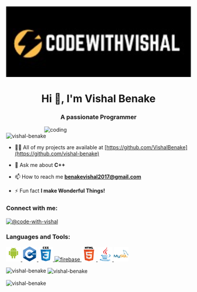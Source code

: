 ![logo align="center"](https://github.com/vishal-benake/vishal-benake/blob/main/github-banner.jpeg)
<h1 align="center">Hi 👋, I'm Vishal Benake</h1>
<h3 align="center">A passionate Programmer</h3>

<img align="right" alt="coding" width="400" src="https://user-images.githubusercontent.com/55389276/140866485-8fb1c876-9a8f-4d6a-98dc-08c4981eaf70.gif">

<p align="left"> <img src="https://komarev.com/ghpvc/?username=vishal-benake&label=Profile%20views&color=0e75b6&style=flat" alt="vishal-benake" /> </p>

- 👨‍💻 All of my projects are available at [https://github.com/VishalBenake](https://github.com/vishal-benake)

- 💬 Ask me about **C++**

- 📫 How to reach me **benakevishal2017@gmail.com**

- ⚡ Fun fact **I make Wonderful Things!**

<h3 align="left">Connect with me:</h3>
<p align="left">
<a href="https://youtube.com/@Code-With?si=Z2brn_19IsJLIfpO" target="blank"><img align="center" src="https://raw.githubusercontent.com/rahuldkjain/github-profile-readme-generator/master/src/images/icons/Social/youtube.svg" alt="@code-with-vishal" height="30" width="40" /></a>
</p>

<h3 align="left">Languages and Tools:</h3>
<p align="left"> <a href="https://developer.android.com" target="_blank" rel="noreferrer"> <img src="https://raw.githubusercontent.com/devicons/devicon/master/icons/android/android-original-wordmark.svg" alt="android" width="40" height="40"/> </a> <a href="https://www.w3schools.com/cpp/" target="_blank" rel="noreferrer"> <img src="https://raw.githubusercontent.com/devicons/devicon/master/icons/cplusplus/cplusplus-original.svg" alt="cplusplus" width="40" height="40"/> </a> <a href="https://www.w3schools.com/css/" target="_blank" rel="noreferrer"> <img src="https://raw.githubusercontent.com/devicons/devicon/master/icons/css3/css3-original-wordmark.svg" alt="css3" width="40" height="40"/> </a> <a href="https://firebase.google.com/" target="_blank" rel="noreferrer"> <img src="https://www.vectorlogo.zone/logos/firebase/firebase-icon.svg" alt="firebase" width="40" height="40"/> </a> <a href="https://www.w3.org/html/" target="_blank" rel="noreferrer"> <img src="https://raw.githubusercontent.com/devicons/devicon/master/icons/html5/html5-original-wordmark.svg" alt="html5" width="40" height="40"/> </a> <a href="https://www.java.com" target="_blank" rel="noreferrer"> <img src="https://raw.githubusercontent.com/devicons/devicon/master/icons/java/java-original.svg" alt="java" width="40" height="40"/> </a> <a href="https://www.mysql.com/" target="_blank" rel="noreferrer"> <img src="https://raw.githubusercontent.com/devicons/devicon/master/icons/mysql/mysql-original-wordmark.svg" alt="mysql" width="40" height="40"/> </a> </p>

<p><img align="left" src="https://github-readme-stats.vercel.app/api/top-langs?username=vishal-benake&show_icons=true&locale=en&layout=compact" alt="vishal-benake" /></p>

<p>&nbsp;<img align="center" src="https://github-readme-stats.vercel.app/api?username=vishal-benake&show_icons=true&locale=en" alt="vishal-benake" /></p>

<p><img align="center" src="https://github-readme-streak-stats.herokuapp.com/?user=vishal-benake&" alt="vishal-benake" /></p>
